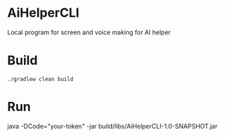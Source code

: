 # AiHelperCLI

Local program for screen and voice making for AI helper

# Build

` ./gradlew clean build `

# Run

java -DCode="your-token" -jar build/libs/AiHelperCLI-1.0-SNAPSHOT.jar